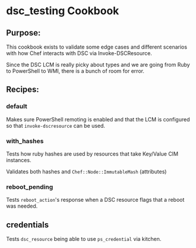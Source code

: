 # dsc_testing Cookbook

## Purpose:

This cookbook exists to validate some edge cases and different scenarios with how Chef interacts with DSC via Invoke-DSCResource.

Since the DSC LCM is really picky about types and we are going from Ruby to PowerShell to WMI, there is a bunch of room for error. 


## Recipes:

### default

Makes sure PowerShell remoting is enabled and that the LCM is configured so that `invoke-dscresource` can be used.

### with_hashes

Tests how ruby hashes are used by resources that take Key/Value CIM instances.

Validates both hashes and `Chef::Node::ImmutableMash` (attributes)

### reboot_pending

Tests `reboot_action`'s response when a DSC resource flags that a reboot was needed. 

## credentials

Tests `dsc_resource` being able to use `ps_credential` via kitchen.

